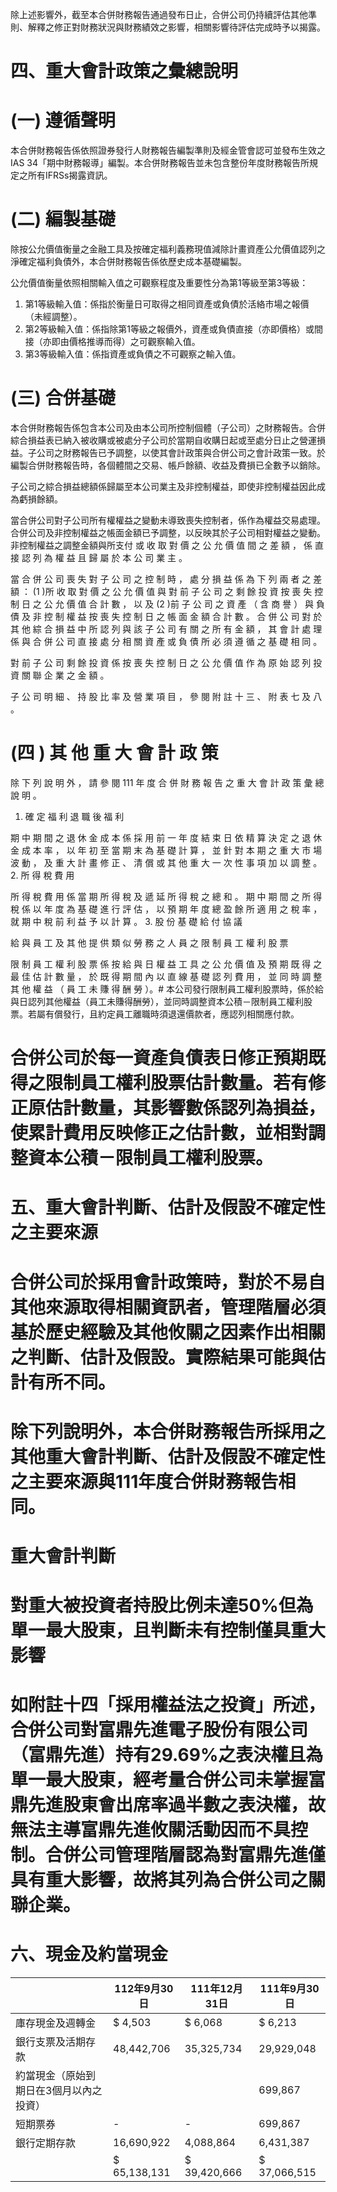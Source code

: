 除上述影響外，截至本合併財務報告通過發布日止，合併公司仍持續評估其他準則、解釋之修正對財務狀況與財務績效之影響，相關影響待評估完成時予以揭露。

# 四、重大會計政策之彙總說明

# (一) 遵循聲明

本合併財務報告係依照證券發行人財務報告編製準則及經金管會認可並發布生效之IAS 34「期中財務報導」編製。本合併財務報告並未包含整份年度財務報告所規定之所有IFRSs揭露資訊。

# (二) 編製基礎

除按公允價值衡量之金融工具及按確定福利義務現值減除計畫資產公允價值認列之淨確定福利負債外，本合併財務報告係依歷史成本基礎編製。

公允價值衡量依照相關輸入值之可觀察程度及重要性分為第1等級至第3等級：

1. 第1等級輸入值：係指於衡量日可取得之相同資產或負債於活絡市場之報價（未經調整）。
2. 第2等級輸入值：係指除第1等級之報價外，資產或負債直接（亦即價格）或間接（亦即由價格推導而得）之可觀察輸入值。
3. 第3等級輸入值：係指資產或負債之不可觀察之輸入值。

# (三) 合併基礎

本合併財務報告係包含本公司及由本公司所控制個體（子公司）之財務報告。合併綜合損益表已納入被收購或被處分子公司於當期自收購日起或至處分日止之營運損益。子公司之財務報告已予調整，以使其會計政策與合併公司之會計政策一致。於編製合併財務報告時，各個體間之交易、帳戶餘額、收益及費損已全數予以銷除。

子公司之綜合損益總額係歸屬至本公司業主及非控制權益，即使非控制權益因此成為虧損餘額。

當合併公司對子公司所有權權益之變動未導致喪失控制者，係作為權益交易處理。合併公司及非控制權益之帳面金額已予調整，以反映其於子公司相對權益之變動。非控制權益之調整金額與所支付 或 收 取 對 價 之 公 允 價 值 間 之 差 額 ， 係 直 接 認 列 為 權 益 且 歸 屬 於 本 公 司 業 主 。

當 合 併 公 司 喪 失 對 子 公 司 之 控 制 時 ， 處 分 損 益 係 為 下 列 兩 者 之 差 額 ： (1 )所 收 取 對 價 之 公 允 價 值 與 對 前 子 公 司 之 剩 餘 投 資 按 喪 失 控 制 日 之 公 允 價 值 合 計 數 ， 以 及 (2 )前 子 公 司 之 資 產 （ 含 商 譽 ） 與 負 債 及 非 控 制 權 益 按 喪 失 控 制 日 之 帳 面 金 額 合 計 數 。 合 併 公 司 對 於 其 他 綜 合 損 益 中 所 認 列 與 該 子 公 司 有 關 之 所 有 金 額 ， 其 會 計 處 理 係 與 合 併 公 司 直 接 處 分 相 關 資 產 或 負 債 所 必 須 遵 循 之 基 礎 相 同 。

對 前 子 公 司 剩 餘 投 資 係 按 喪 失 控 制 日 之 公 允 價 值 作 為 原 始 認 列 投 資 關 聯 企 業 之 金 額 。

子 公 司 明 細 、 持 股 比 率 及 營 業 項 目 ， 參 閱 附 註 十 三 、 附 表 七 及 八 。

# (四 ) 其 他 重 大 會 計 政 策

除 下 列 說 明 外 ， 請 參 閱 111 年 度 合 併 財 務 報 告 之 重 大 會 計 政 策 彙 總 說 明 。

1. 確 定 福 利 退 職 後 福 利

期 中 期 間 之 退 休 金 成 本 係 採 用 前 一 年 度 結 束 日 依 精 算 決 定 之 退 休 金 成 本 率 ， 以 年 初 至 當 期 末 為 基 礎 計 算 ， 並 針 對 本 期 之 重 大 市 場 波 動 ， 及 重 大 計 畫 修 正 、 清 償 或 其 他 重 大 一 次 性 事 項 加 以 調 整 。
2. 所 得 稅 費 用

所 得 稅 費 用 係 當 期 所 得 稅 及 遞 延 所 得 稅 之 總 和 。 期 中 期 間 之 所 得 稅 係 以 年 度 為 基 礎 進 行 評 估 ， 以 預 期 年 度 總 盈 餘 所 適 用 之 稅 率 ， 就 期 中 稅 前 利 益 予 以 計 算 。
3. 股 份 基 礎 給 付 協 議

給 與 員 工 及 其 他 提 供 類 似 勞 務 之 人 員 之 限 制 員 工 權 利 股 票

限 制 員 工 權 利 股 票 係 按 給 與 日 權 益 工 具 之 公 允 價 值 及 預 期 既 得 之 最 佳 估 計 數 量 ， 於 既 得 期 間 內 以 直 線 基 礎 認 列 費 用 ， 並 同 時 調 整 其 他 權 益 （ 員 工 未 賺 得 酬 勞 ）。# 本公司發行限制員工權利股票時，係於給與日認列其他權益（員工未賺得酬勞），並同時調整資本公積－限制員工權利股票。若屬有償發行，且約定員工離職時須退還價款者，應認列相關應付款。

# 合併公司於每一資產負債表日修正預期既得之限制員工權利股票估計數量。若有修正原估計數量，其影響數係認列為損益，使累計費用反映修正之估計數，並相對調整資本公積－限制員工權利股票。

# 五、重大會計判斷、估計及假設不確定性之主要來源

# 合併公司於採用會計政策時，對於不易自其他來源取得相關資訊者，管理階層必須基於歷史經驗及其他攸關之因素作出相關之判斷、估計及假設。實際結果可能與估計有所不同。

# 除下列說明外，本合併財務報告所採用之其他重大會計判斷、估計及假設不確定性之主要來源與111年度合併財務報告相同。

# 重大會計判斷

# 對重大被投資者持股比例未達50%但為單一最大股東，且判斷未有控制僅具重大影響

# 如附註十四「採用權益法之投資」所述，合併公司對富鼎先進電子股份有限公司（富鼎先進）持有29.69%之表決權且為單一最大股東，經考量合併公司未掌握富鼎先進股東會出席率過半數之表決權，故無法主導富鼎先進攸關活動因而不具控制。合併公司管理階層認為對富鼎先進僅具有重大影響，故將其列為合併公司之關聯企業。

# 六、現金及約當現金

| |112年9月30日|111年12月31日|111年9月30日|
|---|---|---|---|
|庫存現金及週轉金|$ 4,503|$ 6,068|$ 6,213|
|銀行支票及活期存款|48,442,706|35,325,734|29,929,048|
|約當現金（原始到期日在3個月以內之投資）| | |699,867|
|短期票券|-|-|699,867|
|銀行定期存款|16,690,922|4,088,864|6,431,387|
| |$ 65,138,131|$ 39,420,666|$ 37,066,515|